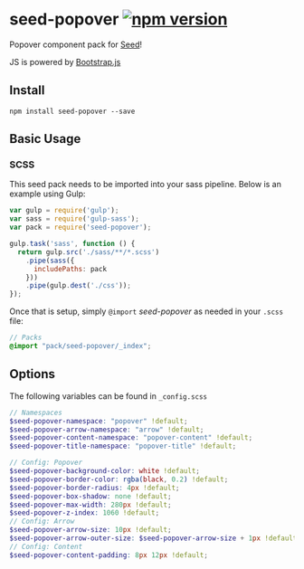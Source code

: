 # seed-popover [![npm version](https://badge.fury.io/js/seed-popover.svg)](https://badge.fury.io/js/seed-popover)

Popover component pack for [Seed](https://github.com/helpscout/seed)!

JS is powered by [Bootstrap.js](http://getbootstrap.com/javascript/)

## Install
```
npm install seed-popover --save
```


## Basic Usage

### SCSS
This seed pack needs to be imported into your sass pipeline. Below is an example using Gulp:


```javascript
var gulp = require('gulp');
var sass = require('gulp-sass');
var pack = require('seed-popover');

gulp.task('sass', function () {
  return gulp.src('./sass/**/*.scss')
    .pipe(sass({
      includePaths: pack
    }))
    .pipe(gulp.dest('./css'));
});
```

Once that is setup, simply `@import` *seed-popover* as needed in your `.scss` file:

```scss
// Packs
@import "pack/seed-popover/_index";
```

## Options

The following variables can be found in `_config.scss`

```scss
// Namespaces
$seed-popover-namespace: "popover" !default;
$seed-popover-arrow-namespace: "arrow" !default;
$seed-popover-content-namespace: "popover-content" !default;
$seed-popover-title-namespace: "popover-title" !default;

// Config: Popover
$seed-popover-background-color: white !default;
$seed-popover-border-color: rgba(black, 0.2) !default;
$seed-popover-border-radius: 4px !default;
$seed-popover-box-shadow: none !default;
$seed-popover-max-width: 280px !default;
$seed-popover-z-index: 1060 !default;
// Config: Arrow
$seed-popover-arrow-size: 10px !default;
$seed-popover-arrow-outer-size: $seed-popover-arrow-size + 1px !default;
// Config: Content
$seed-popover-content-padding: 8px 12px !default;
```
